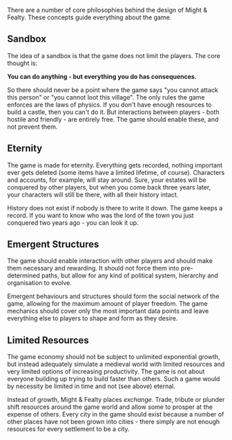 There are a number of core philosophies behind the design of Might & Fealty. These concepts guide everything about the game.

Sandbox
-------

The idea of a sandbox is that the game does not limit the players. The core thought is:

**You can do anything - but everything you do has consequences.**

So there should never be a point where the game says "you cannot attack this person" or "you cannot loot this village". The only rules the game enforces are the laws of physics. If you don't have enough resources to build a castle, then you can't do it. But interactions between players - both hostile and friendly - are entirely free. The game should enable these, and not prevent them.


Eternity
--------

The game is made for eternity. Everything gets recorded, nothing important ever gets deleted (some items have a limited lifetime, of course). Characters and accounts, for example, will stay around. Sure, your estates will be conquered by other players, but when you come back three years later, your characters will still be there, with all their history intact.

History does not exist if nobody is there to write it down. The game keeps a record. If you want to know who was the lord of the town you just conquered two years ago - you can look it up.


Emergent Structures
-------------------

The game should enable interaction with other players and should make them necessary and rewarding. It should not force them into pre-determined paths, but allow for any kind of political system, hierarchy and organisation to evolve.

Emergent behaviours and structures should form the social network of the game, allowing for the maximum amount of player freedom. The game mechanics should cover only the most important data points and leave everything else to players to shape and form as they desire.


Limited Resources
-----------------

The game economy should not be subject to unlimited exponential growth, but instead adequately simulate a medieval world with limited resources and very limited options of increasing productivity. The game is not about everyone building up trying to build faster than others. Such a game would by necessity be limited in time and not (see above) eternal.

Instead of growth, Might & Fealty places *exchange*. Trade, tribute or plunder shift resources around the game world and allow some to prosper at the expense of others. Every city in the game should exist because a number of other places have not been grown into cities - there simply are not enough resources for every settlement to be a city.

